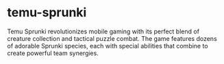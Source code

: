# temu-sprunki
Temu Sprunki revolutionizes mobile gaming with its perfect blend of creature collection and tactical puzzle combat. The game features dozens of adorable Sprunki species, each with special abilities that combine to create powerful team synergies.
